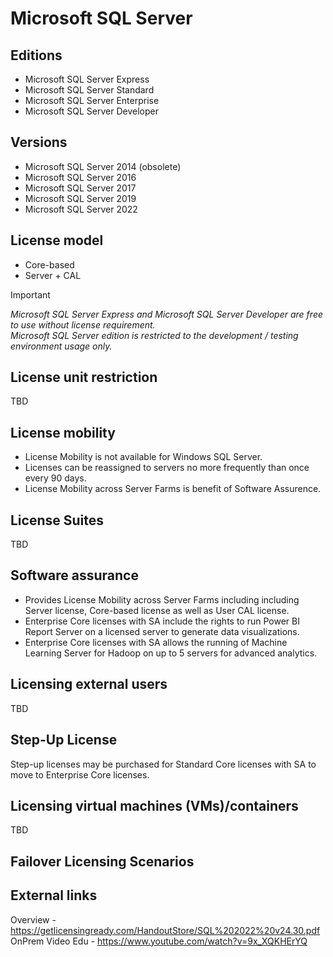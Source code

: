 # Microsoft SQL Server
## Editions
- Microsoft SQL Server Express
- Microsoft SQL Server Standard
- Microsoft SQL Server Enterprise
- Microsoft SQL Server Developer

## Versions
- Microsoft SQL Server 2014 (obsolete)
- Microsoft SQL Server 2016
- Microsoft SQL Server 2017
- Microsoft SQL Server 2019
- Microsoft SQL Server 2022 

## License model
- Core-based
- Server + CAL

> [!IMPORTANT]  
> *Microsoft SQL Server Express and Microsoft SQL Server Developer are free to use without license requirement.
> <br>Microsoft SQL Server edition is restricted to the development / testing environment usage only.*

## License unit restriction
TBD

## License mobility
- License Mobility is not available for Windows SQL Server.
- Licenses can be reassigned to servers no more frequently than once every 90 days.
- License Mobility across Server Farms is benefit of Software Assurence.

## License Suites
TBD

## Software assurance
- Provides License Mobility across Server Farms including including Server license, Core-based license as well as User CAL license.
- Enterprise Core licenses with SA include the rights to run Power BI Report Server on a licensed server to generate data visualizations.
- Enterprise Core licenses with SA allows the running of Machine Learning Server for Hadoop on up to 5 servers for advanced analytics.
  
## Licensing external users
TBD

## Step-Up License
Step-up licenses may be purchased for Standard Core licenses with SA to move to Enterprise Core licenses.

## Licensing virtual machines (VMs)/containers
TBD

## Failover Licensing Scenarios


## External links
Overview - https://getlicensingready.com/HandoutStore/SQL%202022%20v24.30.pdf
OnPrem Video Edu - https://www.youtube.com/watch?v=9x_XQKHErYQ
